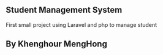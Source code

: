 ## Student Management System

First small project using Laravel and php to manage student

## By Khenghour MengHong
